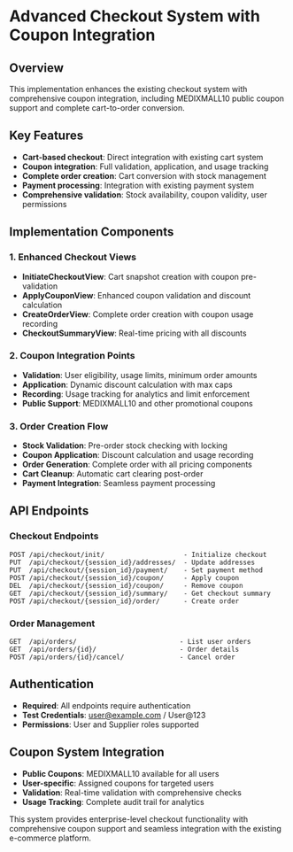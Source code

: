 # Advanced Checkout System with Coupon Integration

## Overview
This implementation enhances the existing checkout system with comprehensive coupon integration, including MEDIXMALL10 public coupon support and complete cart-to-order conversion.

## Key Features
- **Cart-based checkout**: Direct integration with existing cart system
- **Coupon integration**: Full validation, application, and usage tracking
- **Complete order creation**: Cart conversion with stock management
- **Payment processing**: Integration with existing payment system
- **Comprehensive validation**: Stock availability, coupon validity, user permissions

## Implementation Components

### 1. Enhanced Checkout Views
- **InitiateCheckoutView**: Cart snapshot creation with coupon pre-validation
- **ApplyCouponView**: Enhanced coupon validation and discount calculation
- **CreateOrderView**: Complete order creation with coupon usage recording
- **CheckoutSummaryView**: Real-time pricing with all discounts

### 2. Coupon Integration Points
- **Validation**: User eligibility, usage limits, minimum order amounts
- **Application**: Dynamic discount calculation with max caps
- **Recording**: Usage tracking for analytics and limit enforcement
- **Public Support**: MEDIXMALL10 and other promotional coupons

### 3. Order Creation Flow
- **Stock Validation**: Pre-order stock checking with locking
- **Coupon Application**: Discount calculation and usage recording
- **Order Generation**: Complete order with all pricing components
- **Cart Cleanup**: Automatic cart clearing post-order
- **Payment Integration**: Seamless payment processing

## API Endpoints

### Checkout Endpoints
```
POST /api/checkout/init/                    - Initialize checkout
PUT  /api/checkout/{session_id}/addresses/  - Update addresses
PUT  /api/checkout/{session_id}/payment/    - Set payment method
POST /api/checkout/{session_id}/coupon/     - Apply coupon
DEL  /api/checkout/{session_id}/coupon/     - Remove coupon
GET  /api/checkout/{session_id}/summary/    - Get checkout summary
POST /api/checkout/{session_id}/order/      - Create order
```

### Order Management
```
GET  /api/orders/                          - List user orders
GET  /api/orders/{id}/                     - Order details
POST /api/orders/{id}/cancel/              - Cancel order
```

## Authentication
- **Required**: All endpoints require authentication
- **Test Credentials**: user@example.com / User@123
- **Permissions**: User and Supplier roles supported

## Coupon System Integration
- **Public Coupons**: MEDIXMALL10 available for all users
- **User-specific**: Assigned coupons for targeted users
- **Validation**: Real-time validation with comprehensive checks
- **Usage Tracking**: Complete audit trail for analytics

This system provides enterprise-level checkout functionality with comprehensive coupon support and seamless integration with the existing e-commerce platform.